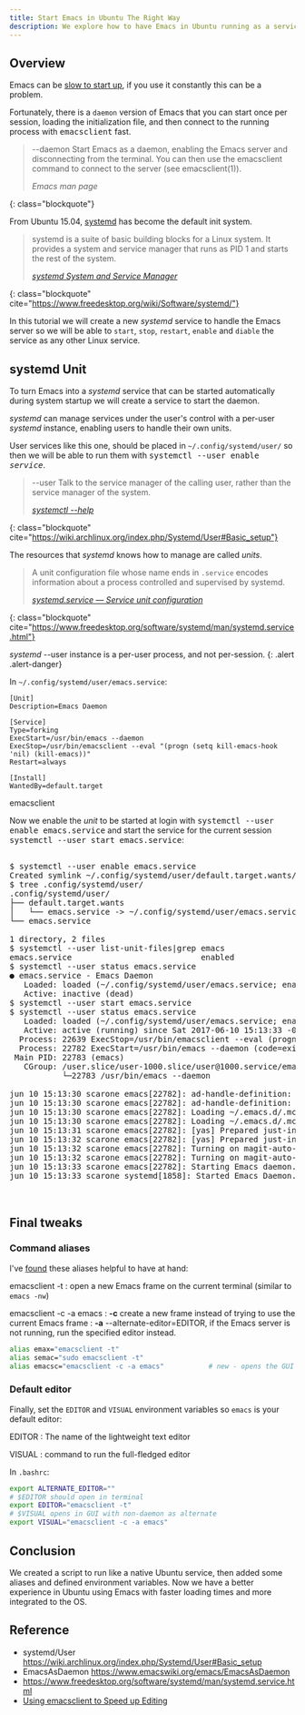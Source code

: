 ```yaml
---
title: Start Emacs in Ubuntu The Right Way
description: We explore how to have Emacs in Ubuntu running as a serviced unit and define some useful aliases and environment variables.
---
```


## Overview

Emacs can
be
[slow to start up](http://www.geekherocomic.com/2009/02/02/emacs-vs-vim/),
if you use it constantly this can be a problem.

Fortunately, there is a `daemon` version of Emacs that you can start
once per session, loading the initialization file, and then connect to
the running process with <kbd>emacsclient</kbd> fast.

>--daemon
>	 Start  Emacs  as  a daemon, enabling the Emacs server and disconnecting from the terminal.  You can then use
>	 the emacsclient command to connect to the server (see emacsclient(1)).
> 
> <footer class="blockquote-footer"> <cite>Emacs man page</cite></footer>
{: class="blockquote"}

From Ubuntu 15.04, [systemd] has become the default init system.

> systemd is a suite of basic building blocks for a Linux system. It
> provides a system and service manager that runs as PID 1 and starts
> the rest of the system.
> 
> <footer class="blockquote-footer"> <cite><a href="https://www.freedesktop.org/wiki/Software/systemd/">systemd System and Service Manager</a></cite></footer>
{: class="blockquote" cite="https://www.freedesktop.org/wiki/Software/systemd/"}

In this tutorial we will create a new *systemd* service to handle the
Emacs server so we will be able to `start`, `stop`, `restart`,
`enable` and `diable` the service as any other Linux service.

[Systemd]: https://www.freedesktop.org/wiki/Software/systemd

## systemd Unit

To turn Emacs into a *systemd* service that can be started automatically
during system startup we will create a service to start the daemon.

*systemd* can manage services under the user's control with a
per-user *systemd* instance, enabling users to handle their own units.

User services like this one, should be placed in
`~/.config/systemd/user/` so then we will be able to run them with
<kbd>systemctl --user enable *service*</kbd>.

> --user
>    Talk to the service manager of the calling user, rather than the service manager of the system.
> 
> <footer class="blockquote-footer"> <cite><a href="https://wiki.archlinux.org/index.php/Systemd/User#Basic_setup">systemctl --help</a></cite></footer>
{: class="blockquote" cite="https://wiki.archlinux.org/index.php/Systemd/User#Basic_setup"}

The resources that *systemd* knows how to manage are called *units*.

> A unit configuration file whose name ends in `.service` encodes
> information about a process controlled and supervised by systemd.
> 
> <footer class="blockquote-footer"> <cite><a href="https://www.freedesktop.org/software/systemd/man/systemd.service.html">systemd.service — Service unit configuration</a></cite></footer>
{: class="blockquote" cite="https://www.freedesktop.org/software/systemd/man/systemd.service.html"}

*systemd* --user instance is a per-user process, and not per-session. 
{: .alert .alert-danger}

In `~/.config/systemd/user/emacs.service`:

~~~
[Unit]
Description=Emacs Daemon

[Service]
Type=forking
ExecStart=/usr/bin/emacs --daemon
ExecStop=/usr/bin/emacsclient --eval "(progn (setq kill-emacs-hook 'nil) (kill-emacs))"
Restart=always

[Install]
WantedBy=default.target
~~~

emacsclient 

Now we enable the *unit* to be started at login with <kbd>systemctl
--user enable emacs.service</kbd> and start the service for the
current session <kbd>systemctl --user start emacs.service</kbd>:

<pre class="shell">
<samp>
<span class="shell-prompt">$</span> <kbd>systemctl --user enable emacs.service</kbd>
Created symlink ~/.config/systemd/user/default.target.wants/emacs.service → ~/.config/systemd/user/emacs.service.
<span class="shell-prompt">$</span> <kbd>tree .config/systemd/user/</kbd>
.config/systemd/user/
├── default.target.wants
│   └── emacs.service -> ~/.config/systemd/user/emacs.service
└── emacs.service

1 directory, 2 files
<span class="shell-prompt">$</span> <kbd>systemctl --user list-unit-files|grep emacs</kbd>
emacs.service                           enabled
<span class="shell-prompt">$</span> <kbd>systemctl --user status emacs.service</kbd>
● emacs.service - Emacs Daemon
   Loaded: loaded (~/.config/systemd/user/emacs.service; enabled; vendor preset: enabled)
   Active: inactive (dead)
<span class="shell-prompt">$</span> <kbd>systemctl --user start emacs.service</kbd>
<span class="shell-prompt">$</span> <kbd>systemctl --user status emacs.service</kbd>
   Loaded: loaded (~/.config/systemd/user/emacs.service; enabled; vendor preset: enabled)
   Active: active (running) since Sat 2017-06-10 15:13:33 -03; 1min 23s ago
  Process: 22639 ExecStop=/usr/bin/emacsclient --eval (progn (setq kill-emacs-hook 'nil) (kill-emacs)) (code=exited, status=0/SUCCESS)
  Process: 22782 ExecStart=/usr/bin/emacs --daemon (code=exited, status=0/SUCCESS)
 Main PID: 22783 (emacs)
   CGroup: /user.slice/user-1000.slice/user@1000.service/emacs.service
           └─22783 /usr/bin/emacs --daemon

jun 10 15:13:30 scarone emacs[22782]: ad-handle-definition: ‘moccur-mode’ got redefined
jun 10 15:13:30 scarone emacs[22782]: ad-handle-definition: ‘moccur-grep-mode’ got redefined
jun 10 15:13:30 scarone emacs[22782]: Loading ~/.emacs.d/.mc-lists.el (source)...
jun 10 15:13:30 scarone emacs[22782]: Loading ~/.emacs.d/.mc-lists.el (source)...done
jun 10 15:13:31 scarone emacs[22782]: [yas] Prepared just-in-time loading of snippets successfully.
jun 10 15:13:32 scarone emacs[22782]: [yas] Prepared just-in-time loading of snippets successfully.
jun 10 15:13:32 scarone emacs[22782]: Turning on magit-auto-revert-mode...
jun 10 15:13:32 scarone emacs[22782]: Turning on magit-auto-revert-mode...done
jun 10 15:13:33 scarone emacs[22782]: Starting Emacs daemon.
jun 10 15:13:33 scarone systemd[1858]: Started Emacs Daemon.

</samp>
</pre>

## Final tweaks

### Command aliases

I've [found](https://www.emacswiki.org/emacs/EmacsAsDaemon) these
aliases helpful to have at hand:

emacsclient -t
: open a new Emacs frame on the current terminal (similar to `emacs -nw`)

emacsclient -c -a emacs
: **-c** create a new frame instead of trying to use the current Emacs frame
: **-a** --alternate-editor=EDITOR, if  the  Emacs  server  is not running, run the specified editor instead.

~~~ bash
alias emax="emacsclient -t"
alias semac="sudo emacsclient -t"
alias emacsc="emacsclient -c -a emacs"           # new - opens the GUI with alternate non-daemon
~~~

### Default editor

Finally, set the `EDITOR` and `VISUAL` environment variables so
`emacs` is your default editor:

EDITOR
: The name of the lightweight text editor

VISUAL
: command to run the full-fledged editor

In `.bashrc`:

~~~ bash
export ALTERNATE_EDITOR=""
# $EDITOR should open in terminal
export EDITOR="emacsclient -t"
# $VISUAL opens in GUI with non-daemon as alternate
export VISUAL="emacsclient -c -a emacs"
~~~

## Conclusion

We created a script to run like a native Ubuntu service, then added
some aliases and defined environment variables. Now we have a better
experience in Ubuntu using Emacs with faster loading times and more
integrated to the OS.

## Reference

- systemd/User <https://wiki.archlinux.org/index.php/Systemd/User#Basic_setup>
- EmacsAsDaemon <https://www.emacswiki.org/emacs/EmacsAsDaemon>
- <https://www.freedesktop.org/software/systemd/man/systemd.service.html>
- [Using emacsclient to Speed up Editing](https://taingram.org/2017/05/09/using-emacsclient-to-speed-up-editing/)
